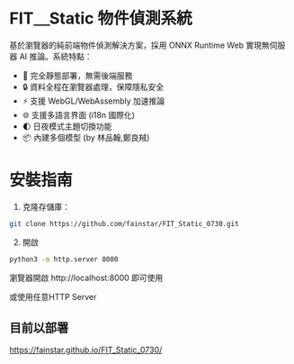 # FIT＿Static 物件偵測系統

基於瀏覽器的純前端物件偵測解決方案，採用 ONNX Runtime Web 實現無伺服器 AI 推論。系統特點：

- 🚀 完全靜態部署，無需後端服務
- 🔒 資料全程在瀏覽器處理，保障隱私安全
- ⚡ 支援 WebGL/WebAssembly 加速推論
- 🌐 支援多語言界面 (i18n 國際化)
- 🌓 日夜模式主題切換功能
- 📦 內建多個模型 (by 林品翰,鄭良羢)

# 安裝指南

1. 克隆存儲庫：
```bash
git clone https://github.com/fainstar/FIT_Static_0730.git
```
2. 開啟
```bash
python3 -m http.server 8000
```
瀏覽器開啟 http://localhost:8000 即可使用

或使用任意HTTP Server

## 目前以部署
https://fainstar.github.io/FIT_Static_0730/


